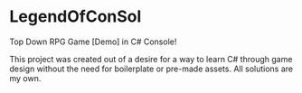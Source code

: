 # LegendOfConSol
Top Down RPG Game [Demo] in C# Console!

This project was created out of a desire for a way to learn C# through game design without the need for boilerplate or pre-made assets. All solutions are my own.
